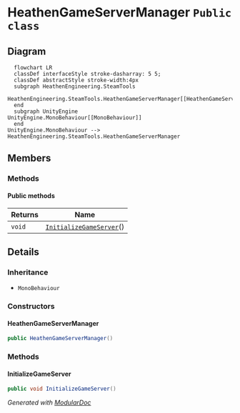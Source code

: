 # HeathenGameServerManager `Public class`

## Diagram
```mermaid
  flowchart LR
  classDef interfaceStyle stroke-dasharray: 5 5;
  classDef abstractStyle stroke-width:4px
  subgraph HeathenEngineering.SteamTools
  HeathenEngineering.SteamTools.HeathenGameServerManager[[HeathenGameServerManager]]
  end
  subgraph UnityEngine
UnityEngine.MonoBehaviour[[MonoBehaviour]]
  end
UnityEngine.MonoBehaviour --> HeathenEngineering.SteamTools.HeathenGameServerManager
```

## Members
### Methods
#### Public  methods
| Returns | Name |
| --- | --- |
| `void` | [`InitializeGameServer`](#initializegameserver)() |

## Details
### Inheritance
 - `MonoBehaviour`

### Constructors
#### HeathenGameServerManager
```csharp
public HeathenGameServerManager()
```

### Methods
#### InitializeGameServer
```csharp
public void InitializeGameServer()
```

*Generated with* [*ModularDoc*](https://github.com/hailstorm75/ModularDoc)
